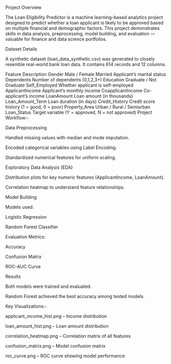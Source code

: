 Project Overview

The Loan Eligibility Predictor is a machine learning–based analytics project designed to predict whether a loan applicant is likely to be approved based on multiple financial and demographic factors.
This project demonstrates skills in data analysis, preprocessing, model building, and evaluation — valuable for finance and data science portfolios.

 Dataset Details

A synthetic dataset (loan_data_synthetic.csv) was generated to closely resemble real-world bank loan data.
It contains 614 records and 12 columns.

Feature	Description
Gender	Male / Female
Married	Applicant’s marital status
Dependents	Number of dependents (0,1,2,3+)
Education	Graduate / Not Graduate
Self_Employed	Whether applicant is self-employed
ApplicantIncome	Applicant’s monthly income
CoapplicantIncome	Co-applicant’s income
LoanAmount	Loan amount (in thousands)
Loan_Amount_Term	Loan duration (in days)
Credit_History	Credit score history (1 = good, 0 = poor)
Property_Area	Urban / Rural / Semiurban
Loan_Status	Target variable (Y = approved, N = not approved)
 Project Workflow:-

Data Preprocessing

Handled missing values with median and mode imputation.

Encoded categorical variables using Label Encoding.

Standardized numerical features for uniform scaling.

Exploratory Data Analysis (EDA)

Distribution plots for key numeric features (ApplicantIncome, LoanAmount).

Correlation heatmap to understand feature relationships.

Model Building

Models used:

Logistic Regression

Random Forest Classifier

Evaluation Metrics:

Accuracy

Confusion Matrix

ROC–AUC Curve

Results

Both models were trained and evaluated.

Random Forest achieved the best accuracy among tested models.

Key Visualizations:-

applicant_income_hist.png – Income distribution

loan_amount_hist.png – Loan amount distribution

correlation_heatmap.png – Correlation matrix of all features

confusion_matrix.png – Model confusion matrix

roc_curve.png – ROC curve showing model performance
